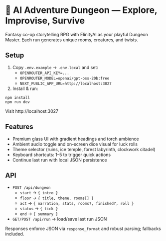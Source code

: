 # 🏰 AI Adventure Dungeon — Explore, Improvise, Survive

Fantasy co-op storytelling RPG with ElinityAI as your playful Dungeon Master. Each run generates unique rooms, creatures, and twists.

## Setup

1. Copy `.env.example` → `.env.local` and set:
   - `OPENROUTER_API_KEY=...`
   - `OPENROUTER_MODEL=openai/gpt-oss-20b:free`
   - `NEXT_PUBLIC_APP_URL=http://localhost:3027`
2. Install & run:

```
npm install
npm run dev
```

Visit http://localhost:3027

## Features
- Premium glass UI with gradient headings and torch ambience
- Ambient audio toggle and on-screen dice visual for luck rolls
- Theme selector (ruins, ice temple, forest labyrinth, clockwork citadel)
- Keyboard shortcuts: 1–5 to trigger quick actions
- Continue last run with local JSON persistence

## API
- `POST /api/dungeon`
  - `start` → `{ intro }`
  - `floor` → `{ title, theme, rooms[] }`
  - `act` → `{ narration, stats, rooms?, finished?, roll }`
  - `status` → `{ tick }`
  - `end` → `{ summary }`
- `GET/POST /api/run` → load/save last run JSON

Responses enforce JSON via `response_format` and robust parsing; fallbacks included.
